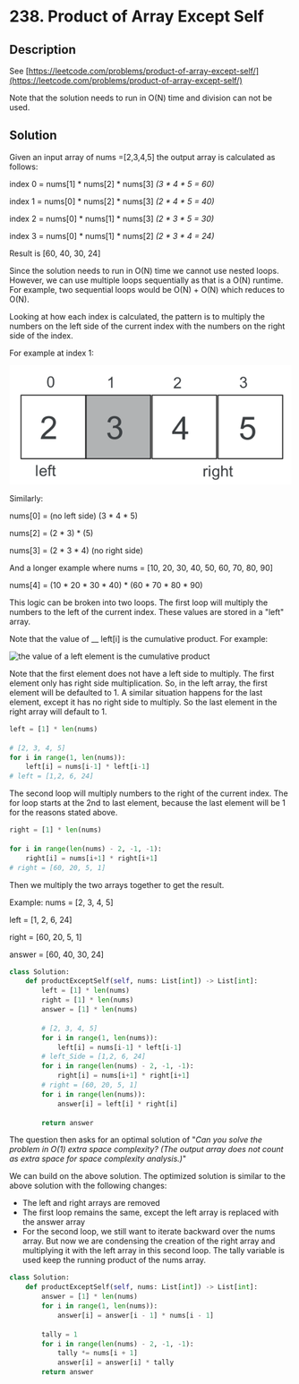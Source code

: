 # 238. Product of Array Except Self

## Description

See [https://leetcode.com/problems/product-of-array-except-self/](https://leetcode.com/problems/product-of-array-except-self/)

Note that the solution needs to run in O(N) time and division can not be used.

## Solution

Given an input array of nums =\[2,3,4,5] the output array is calculated as follows:

index 0 = nums\[1] \* nums\[2] \* nums\[3]  _(3 \* 4 \* 5 = 60)_

index 1 = nums\[0] \* nums\[2] \* nums\[3] _(2  \* 4 \* 5 = 40)_

index 2 = nums\[0] \* nums\[1] \* nums\[3] _(2 \* 3 \* 5 = 30)_

index 3 = nums\[0] \* nums\[1] \* nums\[2] _(2 \* 3 \* 4 = 24)_

Result is \[60, 40, 30, 24]

Since the solution needs to run in O(N) time we cannot use nested loops. However, we can use multiple loops sequentially as that is a O(N) runtime. For example, two sequential loops would be O(N) + O(N) which reduces to O(N).

Looking at how each index is calculated, the pattern is to multiply the numbers on the left side of the current index with the numbers on the right side of the index.

For example at index 1:

![At index 1, the array is broken into left and right side. Left side is index 0. Right side is indexes 2 and 3](<../../.gitbook/assets/238 (1).png>)

Similarly:

nums\[0] = (no left side) (3 \* 4 \* 5)

nums\[2] = (2 \* 3) \* (5)

nums\[3] = (2 \* 3 \* 4) (no right side)

And a longer example where nums = \[10, 20, 30, 40, 50, 60, 70, 80, 90]

nums\[4] = (10 \* 20 \* 30 \* 40) \* (60 \* 70 \* 80 \* 90)

This logic can be broken into two loops. The first loop will multiply the numbers to the left of the current index. These values are stored in a "left" array.

Note that the value of __ left\[i] is the cumulative product. For example:

![the value of a left element is the cumulative product](../../.gitbook/assets/238\_2new.png)

Note that the first element does not have a left side to multiply. The first element only has right side multiplication. So, in the left array, the first element will be defaulted to 1. A similar situation happens for the last element, except it has no right side to multiply. So the last element in the right array will default to 1.

```python
left = [1] * len(nums)

# [2, 3, 4, 5]
for i in range(1, len(nums)):
    left[i] = nums[i-1] * left[i-1]
# left = [1,2, 6, 24]
```

The second loop will multiply numbers to the right of the current index. The for loop starts at the 2nd to last element, because the last element will be 1 for the reasons stated above.

```python
right = [1] * len(nums)

for i in range(len(nums) - 2, -1, -1):
    right[i] = nums[i+1] * right[i+1]
# right = [60, 20, 5, 1]
```

Then we multiply the two arrays together to get the result.&#x20;

Example: nums = \[2, 3, 4, 5]

left = \[1, 2, 6, 24]

right = \[60, 20, 5, 1]

answer = \[60, 40, 30, 24]

```python
class Solution:
    def productExceptSelf(self, nums: List[int]) -> List[int]:
        left = [1] * len(nums)
        right = [1] * len(nums)
        answer = [1] * len(nums)

        # [2, 3, 4, 5]
        for i in range(1, len(nums)):
            left[i] = nums[i-1] * left[i-1]
        # left_Side = [1,2, 6, 24]
        for i in range(len(nums) - 2, -1, -1):
            right[i] = nums[i+1] * right[i+1]
        # right = [60, 20, 5, 1]
        for i in range(len(nums)):
            answer[i] = left[i] * right[i]

        return answer
```

The question then asks for an optimal solution of "_Can you solve the problem in O(1) extra space complexity? (The output array does not count as extra space for space complexity analysis.)_"

We can build on the above solution. The optimized solution is similar to the above solution with the following changes:

* The left and right arrays are removed
* The first loop remains the same, except the left array is replaced with the answer array
* For the second loop, we still want to iterate backward over the nums array. But now we are condensing the creation of the right array and multiplying it with the left array in this second loop. The tally variable is used keep the running product of the nums array.

```python
class Solution:
    def productExceptSelf(self, nums: List[int]) -> List[int]:
        answer = [1] * len(nums)
        for i in range(1, len(nums)):
            answer[i] = answer[i - 1] * nums[i - 1]

        tally = 1
        for i in range(len(nums) - 2, -1, -1):
            tally *= nums[i + 1]
            answer[i] = answer[i] * tally
        return answer
```

